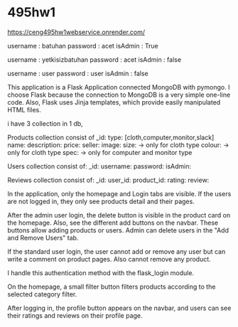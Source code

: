# 495hw1

https://ceng495hw1webservice.onrender.com/

username : batuhan
password : acet
isAdmin : True

username : yetkisizbatuhan
password : acet
isAdmin : false

username : user
password : user
isAdmin : false

This application is a Flask Application connected MongoDB with pymongo. I choose Flask because the connection to MongoDB is a very simple one-line code. Also, Flask uses Jinja templates, which provide easily manipulated HTML files. 

i have 3 collection in 1 db,

Products collection consist of 
_id:
type: [cloth,computer,monitor,slack]
name:
description:
price:
seller:
image:
size: -> only for cloth type
colour: -> only for cloth type
spec: -> only for computer and monitor type

Users collection consist of:
_id:
username:
password:
isAdmin:

Reviews collection consist of:
_id:
user_id:
product_id:
rating:
review:

In the application, only the homepage and Login tabs are visible. If the users are not logged in, they only see products detail and their pages. 

After the admin user login, the delete button is visible in the product card on the homepage. Also, see the different add buttons on the navbar. These buttons allow adding products or users.
Admin can delete users in the "Add and Remove Users" tab.

If the standard user login, the user cannot add or remove any user but can write a comment on product pages. Also cannot remove any product.

I handle this authentication method with the flask_login module.

On the homepage, a small filter button filters products according to the selected category filter.

After logging in, the profile button appears on the navbar, and users can see their ratings and reviews on their profile page.











